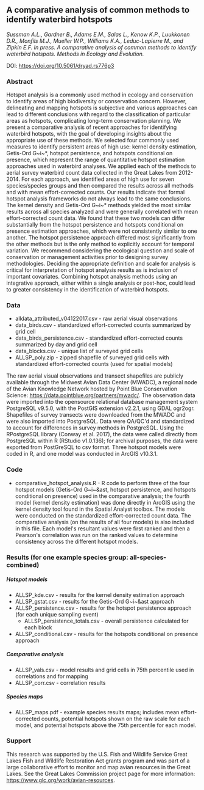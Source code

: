 ## A comparative analysis of common methods to identify waterbird hotspots

*Sussman A.L., Gardner B., Adams E.M., Salas L., Kenow K.P., Luukkonen D.R., Monfils M.J., Mueller W.P., Williams K.A., Leduc-Lapierre M., and Zipkin E.F. In press. A comparative analysis of common methods to identify waterbird hotspots. Methods in Ecology and Evolution.*

DOI: https://doi.org/10.5061/dryad.rs776p3

### Abstract
Hotspot analysis is a commonly used method in ecology and conservation to identify areas of high biodiversity or conservation concern. However, delineating and mapping hotspots is subjective and various approaches can lead to different conclusions with regard to the classification of particular areas as hotspots, complicating long-term conservation planning. We present a comparative analysis of recent approaches for identifying waterbird hotspots, with the goal of developing insights about the appropriate use of these methods. We selected four commonly used measures to identify persistent areas of high use: kernel density estimation, Getis-Ord G~i~&ast;, hotspot persistence, and hotspots conditional on presence, which represent the range of quantitative hotspot estimation approaches used in waterbird analyses. We applied each of the methods to aerial survey waterbird count data collected in the Great Lakes from 2012-2014. For each approach, we identified areas of high use for seven species/species groups and then compared the results across all methods and with mean effort-corrected counts. Our results indicate that formal hotspot analysis frameworks do not always lead to the same conclusions. The kernel density and Getis-Ord G~i~&ast; methods yielded the most similar results across all species analyzed and were generally correlated with mean effort-corrected count data. We found that these two models can differ substantially from the hotspot persistence and hotspots conditional on presence estimation approaches, which were not consistently similar to one another. The hotspot persistence approach differed most significantly from the other methods but is the only method to explicitly account for temporal variation. We recommend considering the ecological question and scale of conservation or management activities prior to designing survey methodologies. Deciding the appropriate definition and scale for analysis is critical for interpretation of hotspot analysis results as is inclusion of important covariates. Combining hotspot analysis methods using an integrative approach, either within a single analysis or post-hoc, could lead to greater consistency in the identification of waterbird hotspots.

### Data
* alldata_attributed_v04122017.csv - raw aerial visual observations
* data_birds.csv - standardized effort-corrected counts summarized by grid cell
* data_birds_persistence.csv - standardized effort-corrected counts summarized by day and grid cell
* data_blocks.csv - unique list of surveyed grid cells
* ALLSP_poly.zip - zipped shapefile of surveyed grid cells with standardized effort-corrected counts (used for spatial models)

The raw aerial visual observations and transect shapefiles are publicly available through the Midwest Avian Data Center (MWADC), a regional node of the Avian Knowledge Network hosted by Point Blue Conservation Science: https://data.pointblue.org/partners/mwadc/. The observation data were imported into the opensource relational database management system PostgreSQL v9.5.0, with the PostGIS extension v2.2.1, using GDAL ogr2ogr. Shapefiles of survey transects were downloaded from the MWADC and were also imported into PostgreSQL. Data were QA/QC'd and standardized to account for differences in survey methods in PostgreSQL. Using the RPostgreSQL library (Conway et al. 2017), the data were called directly from PostgreSQL within R (RStudio v1.0.136); for archival purposes, the data were exported from PostGreSQL to csv format. Three hotspot models were coded in R, and one model was conducted in ArcGIS v10.3.1.

### Code
* comparative_hotspot_analysis.R - R code to perform three of the four hotspot models (Getis-Ord G~i~&ast, hotspot persistence, and hotspots conditional on presence) used in the comparative analysis; the fourth model (kernel density estimation) was done directly in ArcGIS using the kernel density tool found in the Spatial Analyst toolbox. The models were conducted on the standardized effort-corrected count data. The comparative analysis (on the results of all four models) is also included in this file. Each model's resultant values were first ranked and then a Pearson's correlation was run on the ranked values to determine consistency across the different hotspot models.

### Results (for one example species group: all-species-combined)
##### Hotspot models
* ALLSP_kde.csv - results for the kernel density estimation approach
* ALLSP_gstat.csv - results for the Getis-Ord G~i~&ast approach
* ALLSP_persistence.csv - results for the hotspot persistence approach (for each unique sampling event)
    + ALLSP_persistence_totals.csv - overall persistence calculated for each block
* ALLSP_conditional.csv - results for the hotspots conditional on presence approach

##### Comparative analysis
* ALLSP_vals.csv - model results and grid cells in 75th percentile used in correlations and for mapping
* ALLSP_corr.csv - correlation results

##### Species maps
* ALLSP_maps.pdf - example species results maps; includes mean effort-corrected counts, potential hotspots shown on the raw scale for each model, and potential hotspots above the 75th percentile for each model.

### Support
This research was supported by the U.S. Fish and Wildlife Service Great Lakes Fish and
Wildlife Restoration Act grants program and was part of a large collaborative effort to monitor and map avian resources
in the Great Lakes. See the Great Lakes Commission project page for more information: https://www.glc.org/work/avian-resources.
